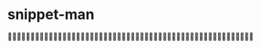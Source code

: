 # snippet-man
🦸‍♂️🦸🦸🦸🦸🦸🦸🦸🦸🦸🦸‍♂️🦸‍♂️🦸‍♂️🦸‍♂️🦸‍♂️🦸‍♂️🦸‍♂️🦸‍♂️🦸‍♂️🦸🦸🦸🦸🦸🦸🦸🦸🦸🦸‍♂️🦸‍♂️🦸‍♂️🦸‍♂️🦸‍♂️🦸‍♂️🦸‍♂️🦸‍♂️
